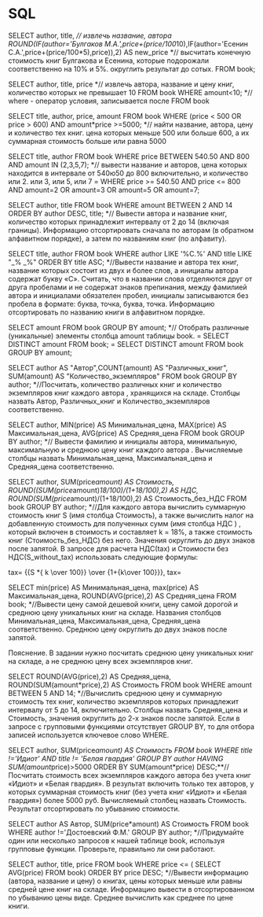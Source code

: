 # SQL
SELECT author, title, *// извлечь название, автора
ROUND(IF(author='Булгаков М.А.',price+(price/100*10),IF(author='Есенин С.А.',price+(price/100*5),price)),2) AS new_price *// высчитать конечную стоимость книг Булгакова и Есенина, которые подорожали соответственно на 10% и 5%. округлить результат до сотых.
FROM book; 

SELECT author, title, price *// извлечь автора, название и цену книг, количество которых не превышает 10
FROM book
WHERE amount<10; *// where - оператор условия, записывается после FROM book

SELECT title, author, price, amount
FROM book
WHERE (price < 500 OR price > 600) AND  amount*price >=5000; *// найти название, автора, цену и количество тех книг. цена которых меньше 500 или больше 600, а их суммарная стоимость больше или равна 5000

SELECT title, author
FROM book
WHERE price BETWEEN 540.50 AND 800 AND amount IN (2,3,5,7); *// вывести название и авторов, цена которых находится в интервале от 540ю50 до 800 включительно, и количество или 2. или 3, или 5, или 7  = WHERE price >= 540.50 AND price <= 800 AND amount=2 OR amount=3 OR amount=5 OR amount=7;

SELECT author, title
FROM book
WHERE amount BETWEEN 2 AND 14
ORDER BY author DESC, title; *// Вывести  автора и название  книг, количество которых принадлежит интервалу от 2 до 14 (включая границы). Информацию  отсортировать сначала по авторам (в обратном алфавитном порядке), а затем по названиям книг (по алфавиту).

SELECT title, author
FROM book
WHERE author LIKE '%С.%' AND title LIKE "_% _%"
ORDER BY title ASC; *//Вывести название и автора тех книг, название которых состоит из двух и более слов, а инициалы автора содержат букву «С». Считать, что в названии слова отделяются друг от друга пробелами и не содержат знаков препинания, между фамилией автора и инициалами обязателен пробел, инициалы записываются без пробела в формате: буква, точка, буква, точка. Информацию отсортировать по названию книги в алфавитном порядке.

SELECT amount 
FROM book
GROUP BY amount; *// Отобрать различные (уникальные) элементы столбца amount таблицы book. =
SELECT DISTINCT amount 
FROM book; =
SELECT DISTINCT amount 
FROM book
GROUP BY amount;

SELECT author AS "Автор",COUNT(amount) AS "Различных_книг", SUM(amount) AS "Количество_экземпляров"
FROM book
GROUP BY author; *//Посчитать, количество различных книг и количество экземпляров книг каждого автора , хранящихся на складе.  Столбцы назвать Автор, Различных_книг и Количество_экземпляров соответственно.

SELECT author, MIN(price) AS Минимальная_цена, MAX(price) AS Максимальная_цена, AVG(price) AS Средняя_цена
FROM book 
GROUP BY author; *// Вывести фамилию и инициалы автора, минимальную, максимальную и среднюю цену книг каждого автора . Вычисляемые столбцы назвать Минимальная_цена, Максимальная_цена и Средняя_цена соответственно.

SELECT author, SUM(price*amount) AS Стоимость, ROUND((SUM(price*amount)*18/100)/(1+18/100),2) AS НДС, ROUND(SUM(price*amount)/(1+18/100),2) AS Стоимость_без_НДС
FROM book
GROUP BY author; *//Для каждого автора вычислить суммарную стоимость книг S (имя столбца Стоимость), а также вычислить налог на добавленную стоимость  для полученных сумм (имя столбца НДС ) , который включен в стоимость и составляет k = 18%,  а также стоимость книг  (Стоимость_без_НДС) без него. Значения округлить до двух знаков после запятой. В запросе для расчета НДС(tax)  и Стоимости без НДС(S_without_tax) использовать следующие формулы:

tax= {{S *{ k \over 100}} \over {1+{k\over 100}}},
tax= 

SELECT min(price) AS Минимальная_цена, max(price) AS Максимальная_цена, ROUND(AVG(price),2) AS Средняя_цена
FROM book; *//Вывести  цену самой дешевой книги, цену самой дорогой и среднюю цену уникальных книг на складе. Названия столбцов Минимальная_цена, Максимальная_цена, Средняя_цена соответственно. Среднюю цену округлить до двух знаков после запятой.

Пояснение. В задании нужно посчитать среднюю цену уникальных книг на складе, а не среднюю цену всех экземпляров книг.

SELECT ROUND(AVG(price),2) AS Средняя_цена, ROUND(SUM(amount*price),2) AS Стоимость
FROM book
WHERE amount 
BETWEEN 5 AND 14; *//Вычислить среднюю цену и суммарную стоимость тех книг, количество экземпляров которых принадлежит интервалу от 5 до 14, включительно. Столбцы назвать Средняя_цена и Стоимость, значения округлить до 2-х знаков после запятой. Если в запросе с групповыми функциями отсутствует GROUP BY, то для отбора записей используется ключевое слово WHERE.


SELECT author,
SUM(price*amount) AS Стоимость
FROM book
WHERE title !='Идиот' AND title != 'Белая гвардия'
GROUP BY author
HAVING SUM(amount*price)>5000
ORDER BY SUM(amount*price) DESC;**//Посчитать стоимость всех экземпляров каждого автора без учета книг «Идиот» и «Белая гвардия». В результат включить только тех авторов, у которых суммарная стоимость книг (без учета книг «Идиот» и «Белая гвардия») более 5000 руб. Вычисляемый столбец назвать Стоимость. Результат отсортировать по убыванию стоимости.


SELECT author AS Автор, 
SUM(price*amount) AS Стоимость
FROM book
WHERE author !='Достоевский Ф.М.'
GROUP BY author; *//Придумайте один или несколько запросов к нашей таблице book, используя групповые функции. Проверьте, правильно ли они работают. 

SELECT author, title, price
FROM book
WHERE price <= (
    SELECT AVG(price) 
    FROM book)
    ORDER BY price DESC; *//Вывести информацию (автора, название и цену) о  книгах, цены которых меньше или равны средней цене книг на складе. Информацию вывести в отсортированном по убыванию цены виде. Среднее вычислить как среднее по цене книги.
    
